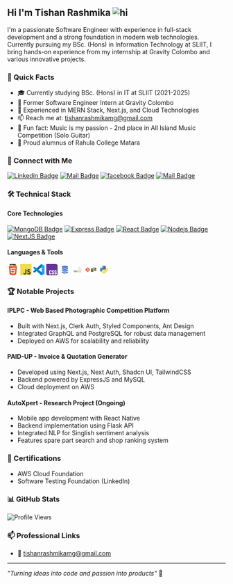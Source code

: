 ## Hi I'm Tishan Rashmika <img src="https://user-images.githubusercontent.com/1303154/88677602-1635ba80-d120-11ea-84d8-d263ba5fc3c0.gif" width="28px" height="28px" alt="hi">

I'm a passionate Software Engineer with experience in full-stack development and a strong foundation in modern web technologies. Currently pursuing my BSc. (Hons) in Information Technology at SLIIT, I bring hands-on experience from my internship at Gravity Colombo and various innovative projects.

### 🚀 Quick Facts

- 🎓 Currently studying BSc. (Hons) in IT at SLIIT (2021-2025)
- 💼 Former Software Engineer Intern at Gravity Colombo
- 🌱 Experienced in MERN Stack, Next.js, and Cloud Technologies
- 📫 Reach me at: tishanrashmikamg@gmail.com
- 🎸 Fun fact: Music is my passion - 2nd place in All Island Music Competition (Solo Guitar)
- 🏫 Proud alumnus of Rahula College Matara

### 🤝 Connect with Me

[![Linkedin Badge](https://img.shields.io/badge/-TishanRashmika-0e76a8?style=flat&labelColor=0e76a8&logo=linkedin&logoColor=white)](https://www.linkedin.com/in/tishan-rashmika/)
[![Mail Badge](https://img.shields.io/badge/-tish_rash-e84393?style=flat&labelColor=e84393&logo=instagram&logoColor=white)](https://www.instagram.com/tish_rash/)
[![facebook Badge](https://img.shields.io/badge/-Rashmika_Gamage-0e76a8?style=flat&labelColor=0e76a8&logo=facebook&logoColor=white)](https://www.facebook.com/tishrash)
[![Mail Badge](https://img.shields.io/badge/-Tishan_Rashmika-c0392b?style=flat&labelColor=c0392b&logo=gmail&logoColor=white)](mailto:tishanrashmika00@gmail.com)

### 🛠️ Technical Stack

#### Core Technologies
[![MongoDB Badge](https://img.shields.io/badge/-MongoDB-3C873A?style=for-the-badge&labelColor=black&logo=MongoDB&logoColor=3C873A)](#)
[![Express Badge](https://img.shields.io/badge/-express-ff9d5c?style=for-the-badge&labelColor=black&logo=Express&logoColor=ff9d5c)](#)
[![React Badge](https://img.shields.io/badge/-react-61DBFB?style=for-the-badge&labelColor=black&logo=react&logoColor=61DBFB)](#)
[![Nodejs Badge](https://img.shields.io/badge/-Nodejs-3C873A?style=for-the-badge&labelColor=black&logo=node.js&logoColor=3C873A)](#)
[![NextJS Badge](https://img.shields.io/badge/-NextJS-000000?style=for-the-badge&labelColor=black&logo=next.js&logoColor=white)](#)

#### Languages & Tools
<p align="left">
<img alt="HTML5" width="26px" src="https://raw.githubusercontent.com/github/explore/80688e429a7d4ef2fca1e82350fe8e3517d3494d/topics/html/html.png" />
<img alt="JavaScript" width="26px" src="https://raw.githubusercontent.com/github/explore/80688e429a7d4ef2fca1e82350fe8e3517d3494d/topics/javascript/javascript.png" />
<img alt="Visual Studio Code" width="26px" src="https://raw.githubusercontent.com/github/explore/80688e429a7d4ef2fca1e82350fe8e3517d3494d/topics/visual-studio-code/visual-studio-code.png" />
<img alt="CSS3" width="26px" src="https://raw.githubusercontent.com/github/explore/80688e429a7d4ef2fca1e82350fe8e3517d3494d/topics/css/css.png" />
<img alt="SQL" width="26px" src="https://raw.githubusercontent.com/github/explore/80688e429a7d4ef2fca1e82350fe8e3517d3494d/topics/sql/sql.png" />
<img alt="MySQL" width="26px" src="https://raw.githubusercontent.com/github/explore/80688e429a7d4ef2fca1e82350fe8e3517d3494d/topics/mysql/mysql.png" />
<img alt="Git" width="26px" src="https://raw.githubusercontent.com/github/explore/80688e429a7d4ef2fca1e82350fe8e3517d3494d/topics/git/git.png" />
<img alt="Python" width="26px" src="https://raw.githubusercontent.com/github/explore/80688e429a7d4ef2fca1e82350fe8e3517d3494d/topics/python/python.png" />
</p>

### 🏆 Notable Projects

#### IPLPC - Web Based Photographic Competition Platform
- Built with Next.js, Clerk Auth, Styled Components, Ant Design
- Integrated GraphQL and PostgreSQL for robust data management
- Deployed on AWS for scalability and reliability

#### PAID-UP - Invoice & Quotation Generator
- Developed using Next.js, Next Auth, Shadcn UI, TailwindCSS
- Backend powered by ExpressJS and MySQL
- Cloud deployment on AWS

#### AutoXpert - Research Project (Ongoing)
- Mobile app development with React Native
- Backend implementation using Flask API
- Integrated NLP for Singlish sentiment analysis
- Features spare part search and shop ranking system

### 📜 Certifications
- AWS Cloud Foundation
- Software Testing Foundation (LinkedIn)

### 📊 GitHub Stats

![Profile Views](https://visitor-badge.laobi.icu/badge?page_id=Tishrash.Tishrash)

### 📫 Professional Links

- 📧 tishanrashmikamg@gmail.com

---
*"Turning ideas into code and passion into products"* 🚀 
